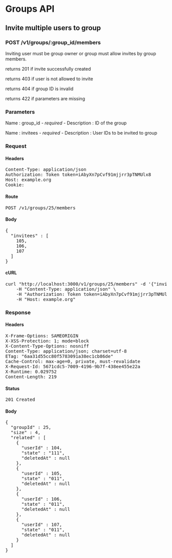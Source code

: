 # Groups API

## Invite multiple users to group

### POST /v1/groups/:group_id/members

Inviting user must be group owner or group must allow invites by group members.

returns 201 if invite successfully created

returns 403 if user is not allowed to invite

returns 404 if group ID is invalid

returns 422 if parameters are missing

### Parameters

Name : group_id *- required -*
Description : ID of the group

Name : invitees *- required -*
Description : User IDs to be invited to group

### Request

#### Headers

<pre>Content-Type: application/json
Authorization: Token token=iAbyXn7pCvf91mjjrr3pTNMUlx8
Host: example.org
Cookie: </pre>

#### Route

<pre>POST /v1/groups/25/members</pre>

#### Body

<pre>{
  "invitees" : [
    105,
    106,
    107
  ]
}</pre>

#### cURL

<pre class="request">curl &quot;http://localhost:3000/v1/groups/25/members&quot; -d &#39;{&quot;invitees&quot;:[105,106,107]}&#39; -X POST \
	-H &quot;Content-Type: application/json&quot; \
	-H &quot;Authorization: Token token=iAbyXn7pCvf91mjjrr3pTNMUlx8&quot; \
	-H &quot;Host: example.org&quot;</pre>

### Response

#### Headers

<pre>X-Frame-Options: SAMEORIGIN
X-XSS-Protection: 1; mode=block
X-Content-Type-Options: nosniff
Content-Type: application/json; charset=utf-8
ETag: &quot;6aa31d55cc80f5783091a38ec1cb86de&quot;
Cache-Control: max-age=0, private, must-revalidate
X-Request-Id: 5671cdc5-7009-4196-9b7f-438ee455e22a
X-Runtime: 0.029752
Content-Length: 219</pre>

#### Status

<pre>201 Created</pre>

#### Body

<pre>{
  "groupId" : 25,
  "size" : 4,
  "related" : [
    {
      "userId" : 104,
      "state" : "111",
      "deletedAt" : null
    },
    {
      "userId" : 105,
      "state" : "011",
      "deletedAt" : null
    },
    {
      "userId" : 106,
      "state" : "011",
      "deletedAt" : null
    },
    {
      "userId" : 107,
      "state" : "011",
      "deletedAt" : null
    }
  ]
}</pre>
